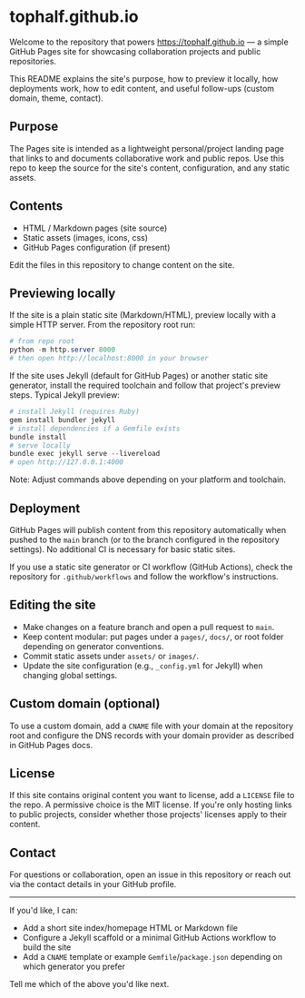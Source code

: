 # tophalf.github.io

Welcome to the repository that powers https://tophalf.github.io — a simple GitHub Pages site for showcasing collaboration projects and public repositories.

This README explains the site's purpose, how to preview it locally, how deployments work, how to edit content, and useful follow-ups (custom domain, theme, contact).

## Purpose

The Pages site is intended as a lightweight personal/project landing page that links to and documents collaborative work and public repos. Use this repo to keep the source for the site's content, configuration, and any static assets.

## Contents

- HTML / Markdown pages (site source)
- Static assets (images, icons, css)
- GitHub Pages configuration (if present)

Edit the files in this repository to change content on the site.

## Previewing locally

If the site is a plain static site (Markdown/HTML), preview locally with a simple HTTP server. From the repository root run:

```powershell
# from repo root
python -m http.server 8000
# then open http://localhost:8000 in your browser
```

If the site uses Jekyll (default for GitHub Pages) or another static site generator, install the required toolchain and follow that project's preview steps. Typical Jekyll preview:

```powershell
# install Jekyll (requires Ruby)
gem install bundler jekyll
# install dependencies if a Gemfile exists
bundle install
# serve locally
bundle exec jekyll serve --livereload
# open http://127.0.0.1:4000
```

Note: Adjust commands above depending on your platform and toolchain.

## Deployment

GitHub Pages will publish content from this repository automatically when pushed to the `main` branch (or to the branch configured in the repository settings). No additional CI is necessary for basic static sites.

If you use a static site generator or CI workflow (GitHub Actions), check the repository for `.github/workflows` and follow the workflow's instructions.

## Editing the site

- Make changes on a feature branch and open a pull request to `main`.
- Keep content modular: put pages under a `pages/`, `docs/`, or root folder depending on generator conventions.
- Commit static assets under `assets/` or `images/`.
- Update the site configuration (e.g., `_config.yml` for Jekyll) when changing global settings.

## Custom domain (optional)

To use a custom domain, add a `CNAME` file with your domain at the repository root and configure the DNS records with your domain provider as described in GitHub Pages docs.

## License

If this site contains original content you want to license, add a `LICENSE` file to the repo. A permissive choice is the MIT license. If you're only hosting links to public projects, consider whether those projects' licenses apply to their content.

## Contact

For questions or collaboration, open an issue in this repository or reach out via the contact details in your GitHub profile.

---

If you'd like, I can:

- Add a short site index/homepage HTML or Markdown file
- Configure a Jekyll scaffold or a minimal GitHub Actions workflow to build the site
- Add a `CNAME` template or example `Gemfile`/`package.json` depending on which generator you prefer

Tell me which of the above you'd like next.
